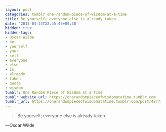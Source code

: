 ```yaml
---
layout: post
categories: tumblr one-random-piece-of-wisdom-at-a-time
title: Be yourself; everyone else is already taken.
date: '2013-04-24T22:35:46+09:30'
hidden: true
hidden-tags:
- Oscar-Wilde
- be
- yourself
- your
- self
- everyone
- else
- is
- already
- taken
- quote
- wisdom
tumblr: One Random Piece of Wisdom at a Time
tumblr_website_url: https://onerandompieceofwisdomatatime.tumblr.com
tumblr_url: https://onerandompieceofwisdomatatime.tumblr.com/post/48771149210/be-yourself-everyone-else-is-already-taken
---
```

> Be yourself; everyone else is already taken.

—Oscar Wilde
